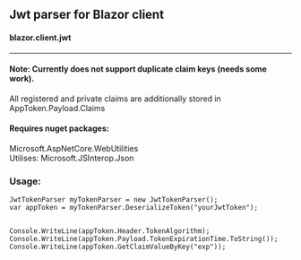 ## Jwt parser for Blazor client   
#### blazor.client.jwt
---
#### Note: Currently does not support duplicate claim keys (needs some work).    
All registered and private claims are additionally stored in AppToken.Payload.Claims    

#### Requires nuget packages:
Microsoft.AspNetCore.WebUtilities    
Utilises: Microsoft.JSInterop.Json    
    


### Usage:    
```
JwtTokenParser myTokenParser = new JwtTokenParser();    
var appToken = myTokenParser.DeserializeToken("yourJwtToken");    
    
    
Console.WriteLine(appToken.Header.TokenAlgorithm);    
Console.WriteLine(appToken.Payload.TokenExpirationTime.ToString());    
Console.WriteLine(appToken.GetClaimValueByKey("exp"));
```

